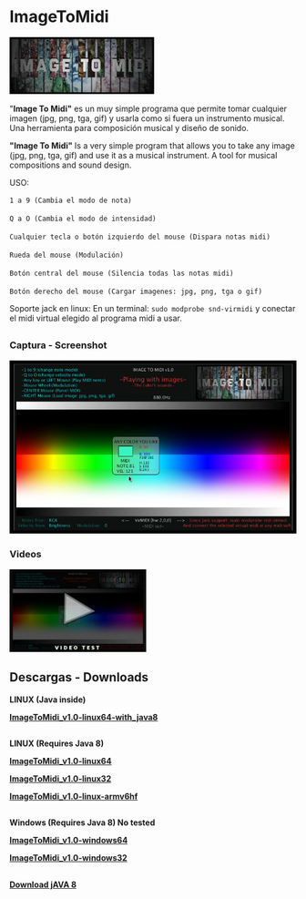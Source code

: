 # ImageToMidi

![](https://github.com/eLeDeTe-LoDeTanda/ImageToMidi/blob/master/data/imagetomidi_logo.png)

"**Image To Midi"** es un muy simple programa que permite tomar cualquier imagen (jpg, png, tga, gif) y usarla como si fuera un instrumento musical. Una herramienta para composición musical y diseño de sonido.

**"Image To Midi"** Is a very simple program that allows you to take any image (jpg, png, tga, gif) and use it as a musical instrument. A tool for musical compositions and sound design.

USO:

```
1 a 9 (Cambia el modo de nota)

Q a O (Cambia el modo de intensidad)

Cualquier tecla o botón izquierdo del mouse (Dispara notas midi)

Rueda del mouse (Modulación)

Botón central del mouse (Silencia todas las notas midi)

Botón derecho del mouse (Cargar imagenes: jpg, png, tga o gif)
```

Soporte jack en linux: 
En un terminal: ` sudo modprobe snd-virmidi ` y conectar el midi virtual elegido al programa midi a usar.
##

### Captura - Screenshot
![](https://github.com/eLeDeTe-LoDeTanda/ImageToMidi/blob/master/ImageToMidi-Screenshot.jpg)

### Videos
[![Video Test1](https://github.com/eLeDeTe-LoDeTanda/ImageToMidi/blob/master/videotest.jpg)](https://www.youtube.com/playlist?list=PLEpIvBicaTn5QSKpHWgmCXEr50D0Ed6fJ)

##
## Descargas - Downloads

**LINUX (Java inside)**

**[ImageToMidi_v1.0-linux64-with_java8](https://github.com/eLeDeTe-LoDeTanda/ImageToMidi/raw/master/ImageToMidi_v1.0-linux64-with_java8.tar.bz2)**

##

**LINUX (Requires Java 8)**


**[ImageToMidi_v1.0-linux64](https://github.com/eLeDeTe-LoDeTanda/ImageToMidi/raw/master/ImageToMidi_v1.0-linux64.tar.bz2)**


**[ImageToMidi_v1.0-linux32](https://github.com/eLeDeTe-LoDeTanda/ImageToMidi/raw/master/ImageToMidi_v1.0-linux32.tar.bz2)**


**[ImageToMidi_v1.0-linux-armv6hf](https://github.com/eLeDeTe-LoDeTanda/ImageToMidi/raw/master/ImageToMidi_v1.0-linux-armv6hf.tar.bz2)**

##

**Windows (Requires Java 8) No tested**


**[ImageToMidi_v1.0-windows64](https://github.com/eLeDeTe-LoDeTanda/ImageToMidi/raw/master/ImageToMidi_v1.0-windows64.zip)**


**[ImageToMidi_v1.0-windows32](https://github.com/eLeDeTe-LoDeTanda/ImageToMidi/raw/master/ImageToMidi_v1.0-windows32.zip)**

##

**[Download jAVA 8](https://www.java.com/en/download/)**

##
##


